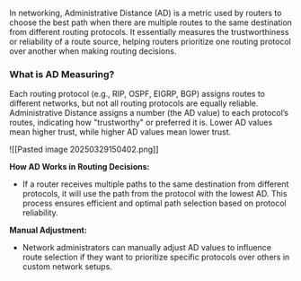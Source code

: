 In networking, Administrative Distance (AD) is a metric used by routers to choose the best path when there are multiple routes to the same destination from different routing protocols. It essentially measures the trustworthiness or reliability of a route source, helping routers prioritize one routing protocol over another when making routing decisions.

### What is AD Measuring?

Each routing protocol (e.g., RIP, OSPF, EIGRP, BGP) assigns routes to different networks, but not all routing protocols are equally reliable. Administrative Distance assigns a number (the AD value) to each protocol’s routes, indicating how "trustworthy" or preferred it is. Lower AD values mean higher trust, while higher AD values mean lower trust.

![[Pasted image 20250329150402.png]]

**How AD Works in Routing Decisions:**

- If a router receives multiple paths to the same destination from different protocols, it will use the path from the protocol with the lowest AD. This process ensures efficient and optimal path selection based on protocol reliability.

**Manual Adjustment:**

- Network administrators can manually adjust AD values to influence route selection if they want to prioritize specific protocols over others in custom network setups.